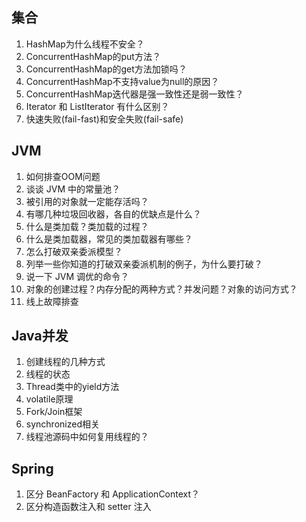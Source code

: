 ## 集合
1. HashMap为什么线程不安全？
2. ConcurrentHashMap的put方法？
3. ConcurrentHashMap的get方法加锁吗？
4. ConcurrentHashMap不支持value为null的原因？
5. ConcurrentHashMap迭代器是强一致性还是弱一致性？
6. Iterator 和 ListIterator 有什么区别？
7. 快速失败(fail-fast)和安全失败(fail-safe)

## JVM
1. 如何排查OOM问题
2. 谈谈 JVM 中的常量池？
3. 被引用的对象就一定能存活吗？
4. 有哪几种垃圾回收器，各自的优缺点是什么？
5. 什么是类加载？类加载的过程？
6. 什么是类加载器，常见的类加载器有哪些？
7. 怎么打破双亲委派模型？
8. 列举一些你知道的打破双亲委派机制的例子，为什么要打破？
9. 说一下 JVM 调优的命令？
10. 对象的创建过程？内存分配的两种方式？并发问题？对象的访问方式？
11. 线上故障排查

## Java并发
1. 创建线程的几种方式
2. 线程的状态
3. Thread类中的yield方法
4. volatile原理
5. Fork/Join框架
6. synchronized相关
7. 线程池源码中如何复用线程的？

## Spring
1. 区分 BeanFactory 和 ApplicationContext？
2. 区分构造函数注入和 setter 注入